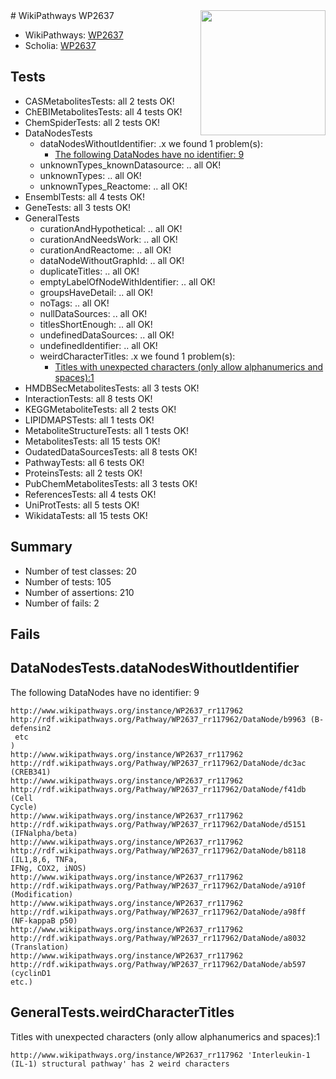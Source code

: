 <img style="float: right; width: 200px" src="https://upload.wikimedia.org/wikipedia/commons/thumb/8/83/Wplogo_with_text_500.png/640px-Wplogo_with_text_500.png" />
# WikiPathways WP2637

* WikiPathways: [WP2637](https://new.wikipathways.org/pathways/WP2637)
* Scholia: [WP2637](https://scholia.toolforge.org/wikipathways/WP2637)
## Tests
* CASMetabolitesTests: all 2 tests OK!
* ChEBIMetabolitesTests: all 4 tests OK!
* ChemSpiderTests: all 2 tests OK!
* DataNodesTests
    * dataNodesWithoutIdentifier: .x we found 1 problem(s):
        * [The following DataNodes have no identifier: 9](#d2d32fa8)
    * unknownTypes_knownDatasource: .. all OK!
    * unknownTypes: .. all OK!
    * unknownTypes_Reactome: .. all OK!
* EnsemblTests: all 4 tests OK!
* GeneTests: all 3 tests OK!
* GeneralTests
    * curationAndHypothetical: .. all OK!
    * curationAndNeedsWork: .. all OK!
    * curationAndReactome: .. all OK!
    * dataNodeWithoutGraphId: .. all OK!
    * duplicateTitles: .. all OK!
    * emptyLabelOfNodeWithIdentifier: .. all OK!
    * groupsHaveDetail: .. all OK!
    * noTags: .. all OK!
    * nullDataSources: .. all OK!
    * titlesShortEnough: .. all OK!
    * undefinedDataSources: .. all OK!
    * undefinedIdentifier: .. all OK!
    * weirdCharacterTitles: .x we found 1 problem(s):
        * [Titles with unexpected characters (only allow alphanumerics and spaces):1](#fda87b3f)
* HMDBSecMetabolitesTests: all 3 tests OK!
* InteractionTests: all 8 tests OK!
* KEGGMetaboliteTests: all 2 tests OK!
* LIPIDMAPSTests: all 1 tests OK!
* MetaboliteStructureTests: all 1 tests OK!
* MetabolitesTests: all 15 tests OK!
* OudatedDataSourcesTests: all 8 tests OK!
* PathwayTests: all 6 tests OK!
* ProteinsTests: all 2 tests OK!
* PubChemMetabolitesTests: all 3 tests OK!
* ReferencesTests: all 4 tests OK!
* UniProtTests: all 5 tests OK!
* WikidataTests: all 15 tests OK!


## Summary

* Number of test classes: 20
* Number of tests: 105
* Number of assertions: 210
* Number of fails: 2

## Fails

<a name="d2d32fa8" />

## DataNodesTests.dataNodesWithoutIdentifier

The following DataNodes have no identifier: 9
```
http://www.wikipathways.org/instance/WP2637_rr117962 http://rdf.wikipathways.org/Pathway/WP2637_rr117962/DataNode/b9963 (B-defensin2
 etc
)
http://www.wikipathways.org/instance/WP2637_rr117962 http://rdf.wikipathways.org/Pathway/WP2637_rr117962/DataNode/dc3ac (CREB341)
http://www.wikipathways.org/instance/WP2637_rr117962 http://rdf.wikipathways.org/Pathway/WP2637_rr117962/DataNode/f41db (Cell
Cycle)
http://www.wikipathways.org/instance/WP2637_rr117962 http://rdf.wikipathways.org/Pathway/WP2637_rr117962/DataNode/d5151 (IFNalpha/beta)
http://www.wikipathways.org/instance/WP2637_rr117962 http://rdf.wikipathways.org/Pathway/WP2637_rr117962/DataNode/b8118 (IL1,8,6, TNFa, 
IFNg, COX2, iNOS)
http://www.wikipathways.org/instance/WP2637_rr117962 http://rdf.wikipathways.org/Pathway/WP2637_rr117962/DataNode/a910f (Modification)
http://www.wikipathways.org/instance/WP2637_rr117962 http://rdf.wikipathways.org/Pathway/WP2637_rr117962/DataNode/a98ff (NF-kappaB p50)
http://www.wikipathways.org/instance/WP2637_rr117962 http://rdf.wikipathways.org/Pathway/WP2637_rr117962/DataNode/a8032 (Translation)
http://www.wikipathways.org/instance/WP2637_rr117962 http://rdf.wikipathways.org/Pathway/WP2637_rr117962/DataNode/ab597 (cyclinD1
etc.)
```

<a name="fda87b3f" />

## GeneralTests.weirdCharacterTitles

Titles with unexpected characters (only allow alphanumerics and spaces):1
```
http://www.wikipathways.org/instance/WP2637_rr117962 'Interleukin-1 (IL-1) structural pathway' has 2 weird characters
```

